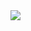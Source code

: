 <img src="https://instagram.fbdj4-1.fna.fbcdn.net/v/t51.2885-15/sh0.08/e35/p640x640/109428189_2763896797216727_6303892214419101315_n.jpg?_nc_ht=instagram.fbdj4-1.fna.fbcdn.net&_nc_cat=111&_nc_ohc=PqGw7gzIFPgAX8QuloX&oh=375e2f865bfb444c5f1fad50b44ee150&oe=5F47660B">